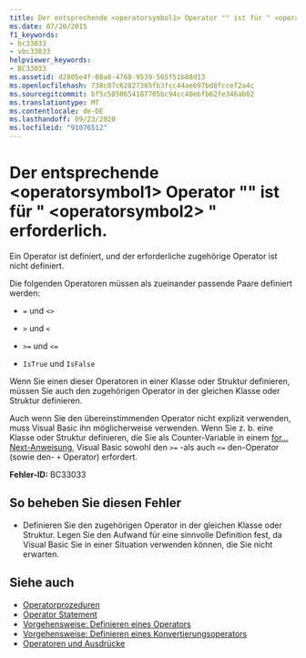 ```yaml
---
title: Der entsprechende <operatorsymbol1> Operator "" ist für " <operatorsymbol2> " erforderlich.
ms.date: 07/20/2015
f1_keywords:
- bc33033
- vbc33033
helpviewer_keywords:
- BC33033
ms.assetid: d2805e4f-08a8-4760-9539-565f51b88d13
ms.openlocfilehash: 738c07c62827365fb3fcc44ae697bd8fccef2a4c
ms.sourcegitcommit: bf5c5850654187705bc94cc40ebfb62fe346ab02
ms.translationtype: MT
ms.contentlocale: de-DE
ms.lasthandoff: 09/23/2020
ms.locfileid: "91076512"
---
```

# <a name="matching-operatorsymbol1-operator-is-required-for-operatorsymbol2"></a>Der entsprechende \<operatorsymbol1> Operator "" ist für " \<operatorsymbol2> " erforderlich.

Ein Operator ist definiert, und der erforderliche zugehörige Operator ist nicht definiert.  
  
 Die folgenden Operatoren müssen als zueinander passende Paare definiert werden:  
  
- `=` und `<>`  
  
- `>` und `<`  
  
- `>=` und `<=`  
  
- `IsTrue` und `IsFalse`  
  
 Wenn Sie einen dieser Operatoren in einer Klasse oder Struktur definieren, müssen Sie auch den zugehörigen Operator in der gleichen Klasse oder Struktur definieren.  
  
 Auch wenn Sie den übereinstimmenden Operator nicht explizit verwenden, muss Visual Basic ihn möglicherweise verwenden. Wenn Sie z. b. eine Klasse oder Struktur definieren, die Sie als Counter-Variable in einem [for... Next-Anweisung](../language-reference/statements/for-next-statement.md), Visual Basic sowohl den `>=` -als auch `<=` den-Operator (sowie den- `+` Operator) erfordert.  
  
 **Fehler-ID:** BC33033  
  
## <a name="to-correct-this-error"></a>So beheben Sie diesen Fehler  
  
- Definieren Sie den zugehörigen Operator in der gleichen Klasse oder Struktur. Legen Sie den Aufwand für eine sinnvolle Definition fest, da Visual Basic Sie in einer Situation verwenden können, die Sie nicht erwarten.  
  
## <a name="see-also"></a>Siehe auch

- [Operatorprozeduren](../programming-guide/language-features/procedures/operator-procedures.md)
- [Operator Statement](../language-reference/statements/operator-statement.md)
- [Vorgehensweise: Definieren eines Operators](../programming-guide/language-features/procedures/how-to-define-an-operator.md)
- [Vorgehensweise: Definieren eines Konvertierungsoperators](../programming-guide/language-features/procedures/how-to-define-a-conversion-operator.md)
- [Operatoren und Ausdrücke](../programming-guide/language-features/operators-and-expressions/index.md)
